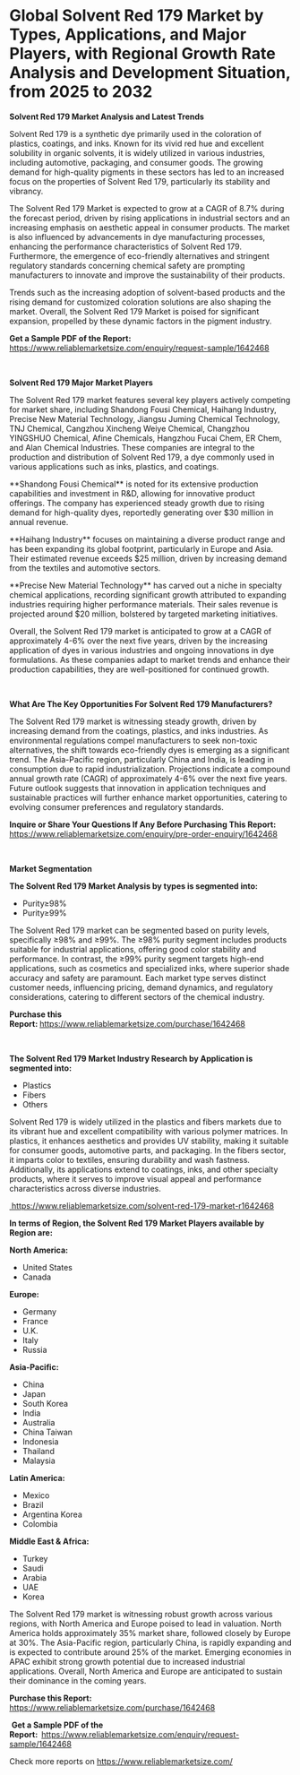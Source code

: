 <p><h1>Global Solvent Red 179 Market by Types, Applications, and Major Players, with Regional Growth Rate Analysis and Development Situation, from 2025 to 2032</h1></p><p><strong>Solvent Red 179 Market Analysis and Latest Trends</strong></p>
<p><p>Solvent Red 179 is a synthetic dye primarily used in the coloration of plastics, coatings, and inks. Known for its vivid red hue and excellent solubility in organic solvents, it is widely utilized in various industries, including automotive, packaging, and consumer goods. The growing demand for high-quality pigments in these sectors has led to an increased focus on the properties of Solvent Red 179, particularly its stability and vibrancy.</p><p>The Solvent Red 179 Market is expected to grow at a CAGR of 8.7% during the forecast period, driven by rising applications in industrial sectors and an increasing emphasis on aesthetic appeal in consumer products. The market is also influenced by advancements in dye manufacturing processes, enhancing the performance characteristics of Solvent Red 179. Furthermore, the emergence of eco-friendly alternatives and stringent regulatory standards concerning chemical safety are prompting manufacturers to innovate and improve the sustainability of their products.</p><p>Trends such as the increasing adoption of solvent-based products and the rising demand for customized coloration solutions are also shaping the market. Overall, the Solvent Red 179 Market is poised for significant expansion, propelled by these dynamic factors in the pigment industry.</p></p>
<p><strong>Get a Sample PDF of the Report:&nbsp;</strong> <a href="https://www.reliablemarketsize.com/enquiry/request-sample/1642468?utm_campaign=3114&utm_medium=2&utm_source=Github&utm_content=ia&utm_term=02042025&utm_id=solvent-red-179">https://www.reliablemarketsize.com/enquiry/request-sample/1642468</a></p>
<p>&nbsp;</p>
<p><strong>Solvent Red 179 Major Market Players</strong></p>
<p><p>The Solvent Red 179 market features several key players actively competing for market share, including Shandong Fousi Chemical, Haihang Industry, Precise New Material Technology, Jiangsu Juming Chemical Technology, TNJ Chemical, Cangzhou Xincheng Weiye Chemical, Changzhou YINGSHUO Chemical, Afine Chemicals, Hangzhou Fucai Chem, ER Chem, and Alan Chemical Industries. These companies are integral to the production and distribution of Solvent Red 179, a dye commonly used in various applications such as inks, plastics, and coatings.</p><p>**Shandong Fousi Chemical** is noted for its extensive production capabilities and investment in R&D, allowing for innovative product offerings. The company has experienced steady growth due to rising demand for high-quality dyes, reportedly generating over $30 million in annual revenue.</p><p>**Haihang Industry** focuses on maintaining a diverse product range and has been expanding its global footprint, particularly in Europe and Asia. Their estimated revenue exceeds $25 million, driven by increasing demand from the textiles and automotive sectors.</p><p>**Precise New Material Technology** has carved out a niche in specialty chemical applications, recording significant growth attributed to expanding industries requiring higher performance materials. Their sales revenue is projected around $20 million, bolstered by targeted marketing initiatives.</p><p>Overall, the Solvent Red 179 market is anticipated to grow at a CAGR of approximately 4-6% over the next five years, driven by the increasing application of dyes in various industries and ongoing innovations in dye formulations. As these companies adapt to market trends and enhance their production capabilities, they are well-positioned for continued growth.</p></p>
<p>&nbsp;</p>
<p><strong>What Are The Key Opportunities For Solvent Red 179 Manufacturers?</strong></p>
<p><p>The Solvent Red 179 market is witnessing steady growth, driven by increasing demand from the coatings, plastics, and inks industries. As environmental regulations compel manufacturers to seek non-toxic alternatives, the shift towards eco-friendly dyes is emerging as a significant trend. The Asia-Pacific region, particularly China and India, is leading in consumption due to rapid industrialization. Projections indicate a compound annual growth rate (CAGR) of approximately 4-6% over the next five years. Future outlook suggests that innovation in application techniques and sustainable practices will further enhance market opportunities, catering to evolving consumer preferences and regulatory standards.</p></p>
<p><strong>Inquire or Share Your Questions If Any Before Purchasing This Report:</strong> <a href="https://www.reliablemarketsize.com/enquiry/pre-order-enquiry/1642468?utm_campaign=3114&utm_medium=2&utm_source=Github&utm_content=ia&utm_term=02042025&utm_id=solvent-red-179">https://www.reliablemarketsize.com/enquiry/pre-order-enquiry/1642468</a></p>
<p>&nbsp;</p>
<p><strong>Market Segmentation</strong></p>
<p><strong>The Solvent Red 179 Market Analysis by types is segmented into:</strong></p>
<p><ul><li>Purity≥98%</li><li>Purity≥99%</li></ul></p>
<p><p>The Solvent Red 179 market can be segmented based on purity levels, specifically ≥98% and ≥99%. The ≥98% purity segment includes products suitable for industrial applications, offering good color stability and performance. In contrast, the ≥99% purity segment targets high-end applications, such as cosmetics and specialized inks, where superior shade accuracy and safety are paramount. Each market type serves distinct customer needs, influencing pricing, demand dynamics, and regulatory considerations, catering to different sectors of the chemical industry.</p></p>
<p><strong>Purchase this Report:&nbsp;</strong><a href="https://www.reliablemarketsize.com/purchase/1642468?utm_campaign=3114&utm_medium=2&utm_source=Github&utm_content=ia&utm_term=02042025&utm_id=solvent-red-179">https://www.reliablemarketsize.com/purchase/1642468</a></p>
<p>&nbsp;</p>
<p><strong>The Solvent Red 179 Market Industry Research by Application is segmented into:</strong></p>
<p><ul><li>Plastics</li><li>Fibers</li><li>Others</li></ul></p>
<p><p>Solvent Red 179 is widely utilized in the plastics and fibers markets due to its vibrant hue and excellent compatibility with various polymer matrices. In plastics, it enhances aesthetics and provides UV stability, making it suitable for consumer goods, automotive parts, and packaging. In the fibers sector, it imparts color to textiles, ensuring durability and wash fastness. Additionally, its applications extend to coatings, inks, and other specialty products, where it serves to improve visual appeal and performance characteristics across diverse industries.</p></p>
<p><a href="https://www.reliablemarketsize.com/solvent-red-179-market-r1642468?utm_campaign=3114&utm_medium=2&utm_source=Github&utm_content=ia&utm_term=02042025&utm_id=solvent-red-179">&nbsp;https://www.reliablemarketsize.com/solvent-red-179-market-r1642468</a></p>
<p><strong>In terms of Region, the Solvent Red 179 Market Players available by Region are:</strong></p>
<p>
    <p> <strong> North America: </strong>
        <ul>
            <li>United States</li>
            <li>Canada</li>
        </ul>
        </p> 
    <p> <strong> Europe: </strong>
        <ul>
            <li>Germany</li>
            <li>France</li>
            <li>U.K.</li>
            <li>Italy</li>
            <li>Russia</li>
        </ul>
        </p> 
    <p> <strong> Asia-Pacific: </strong>
        <ul>
            <li>China</li>
            <li>Japan</li>
            <li>South Korea</li>
            <li>India</li>
            <li>Australia</li>
            <li>China Taiwan</li>
            <li>Indonesia</li>
            <li>Thailand</li>
            <li>Malaysia</li>
        </ul>
        </p> 
    <p> <strong> Latin America: </strong>
        <ul>
            <li>Mexico</li>
            <li>Brazil</li>
            <li>Argentina Korea</li>
            <li>Colombia</li>
        </ul>
        </p> 
    <p> <strong> Middle East & Africa: </strong>
        <ul>
            <li>Turkey</li>
            <li>Saudi</li>
            <li>Arabia</li>
            <li>UAE</li>
            <li>Korea</li>
        </ul>
    </p>
    </p>
<p><p>The Solvent Red 179 market is witnessing robust growth across various regions, with North America and Europe poised to lead in valuation. North America holds approximately 35% market share, followed closely by Europe at 30%. The Asia-Pacific region, particularly China, is rapidly expanding and is expected to contribute around 25% of the market. Emerging economies in APAC exhibit strong growth potential due to increased industrial applications. Overall, North America and Europe are anticipated to sustain their dominance in the coming years.</p></p>
<p><strong>Purchase this Report: </strong><a href="https://www.reliablemarketsize.com/purchase/1642468?utm_campaign=3114&utm_medium=2&utm_source=Github&utm_content=ia&utm_term=02042025&utm_id=solvent-red-179">https://www.reliablemarketsize.com/purchase/1642468</a></p>
<p>&nbsp;<strong>Get a Sample PDF of the Report:&nbsp;&nbsp;</strong><a href="https://www.reliablemarketsize.com/enquiry/request-sample/1642468?utm_campaign=3114&utm_medium=2&utm_source=Github&utm_content=ia&utm_term=02042025&utm_id=solvent-red-179">https://www.reliablemarketsize.com/enquiry/request-sample/1642468</a></p>
<p><strong></strong></p>
<p>Check more reports on <a href="https://www.reliablemarketsize.com/?utm_campaign=3114&utm_medium=2&utm_source=Github&utm_content=ia&utm_term=02042025&utm_id=solvent-red-179">https://www.reliablemarketsize.com/</a></p>